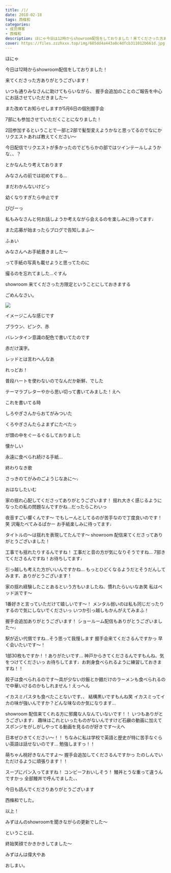 ```yaml
---
title: /|/
date: 2018-02-18
tags: 西條和
categories: 
- 成员博客
- 西條和
description: ほにゃ今日は12時からshowroom配信をしておりました！来てくださった方ありがとうございます！いつも通りみなさんに助けてもらいながら、...
cover: https://files.zzzhxxx.top/img/605dd4a443a0c4dfcb311012b661d.jpg 
---
```







ほにゃ







今日は12時からshowroom配信をしておりました！







来てくださった方ありがとうございます！












いつも通りみなさんに助けてもらいながら、
握手会追加のことのご報告を中心にお話させていただきました〜






また改めてお知らせしますが5月6日の個別握手会





7部にも参加させていただくことになりました！







2回参加するということで一部と2部で髪型変えようかなと思ってるのでなにかリクエストあれば教えてください〜








今日配信でリクエストが多かったのでどちらかの部ではツインテールしようかな、、？




とかなんたり考えております






みなさんの前では初めてする…






まだわかんないけどっ






幼くなりすぎたら中止です




ぴぴーっ







私もみなさんと何お話しようか考えながら会えるのを楽しみに待ってます♩











また応募が始まったらブログで告知しまふ〜
















ふぁい









みなさんへお手紙書きました〜











って手紙の写真も載せようと思ってたのに




撮るのを忘れてました…ぐすん







showroom 来てくださった方限定ということにしておきまする





ごめんなさい。









![](https://files.zzzhxxx.top/img/605dd4a443a0c4dfcb311012b661d.jpg)






イメージこんな感じです






ブラウン、ピンク、赤








バレンタイン意識の配色で書いてたのです









赤だけ漢字。







レッドとは言わへんなあ





れっどお！









普段ハートを使わないのでなんだか新鮮、でした






テーマラブレターやから思い切って書いてみました！えへ







これを書いてる時








しろやぎさんからおてがみついた





くろやぎさんたらよまずにたべたっ






が頭の中をぐーるぐるしておりました




懐かしい






永遠に食べられ続ける手紙…





終わりなき歌







さっきのてがみのごようじなあに〜♩










おはなしたいむ




家の揺れ心配してくださってありがとうございます！
揺れ大きく感じるようになったの私の問題なんですかね…だったらこわいっ




夜音すごい響くんです〜
でもしーんとしてるのが苦手なので丁度良いのです！笑
沢庵たべてみるぱかー
お手紙楽しみに待ってます♩




タイトルの〜は揺れを表現してたんです〜
showroom 配信来てくださってありがとうございました！




工事でも揺れたりするんですね！
工事だと音の方が気になりそうですね…
7部きてくださるんですね！お待ちしてます♩




引っ越しも考えた方がいいんですかね…
もっとひどくなるようだとそうだんしてみます、ありがとうございます！




家の揺れ経験したことあるという方もいましたね、慣れたらいいなあ笑
私はベッド派です〜




1番好きと言っていただけて嬉しいです〜！
メンタル弱いのは私も同じだったりするので気にしないでくださいっ
いつか引っ越しもかんがえてみまふ！






握手会追加ありがとうございます！
ショールーム配信もありがとうございました〜♩





駅が近い代償ですね…そう思って我慢します
握手会来てくださるんですかっ
早く会いたいです〜！





1部30枚もですか！！ありがたいです…
神戸からきてくださるんですもんね、気をつけてくださいっ
お待ちしてます♩お刺身食べられるように練習しておきますね！！




餃子は食べられるのです〜具が少ない炒飯とか麺だけのラーメンも食べられるので中華いけるのかもしれません！えっへん





イカスミパスタも食べたことないです、、
結構黒いですもんね笑
イカスミってイカの味が強いんですか？どんな味なのか気になります…




showroom 配信来てくれる方に邪魔な人なんていないです！！
いつもありがとうございます♩
趣味はこれといったものがないんですけど石鹸の動画に加えてスポンジをがしがしやってる動画を見るのが好きです〜えへ





日本ぜひきてください〜！！
ちなみに私は学校で英語と歴史が特に苦手なぐらい英語は話せないのです…
勉強しますっ！！




萌ちゃん桃好きなんですよ〜
握手会追加してくださるんですかっ
たのしんでいただけるように頑張ります！！



スープにパン入ってますね！
コンビーフおいしそう！
鰻丼とうな重って違うんですかっ
全部鰻丼で呼んでました、、






今日も読んでくださりありがとうございます





西條和でした。






以上！




みずはんのshowroomを聞きながらの更新でした〜




ということは、





終始笑顔でかきかきしてました〜







みずはんは偉大やあ







おしまい。


